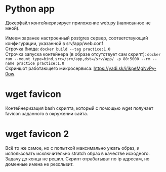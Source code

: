 # Python app

Докерфайл контейнеризирует приложение web.py (написанное не мной). 

Имеем заранее настроенный postgres сервер, соответствующий конфигурации, указанной в srv/app/web.conf <br />
Строчка билда: `docker build --tag practice:1.0` <br />
Строчка запуска контейнера (в образе отсутствует сам скрипт): `docker run --mount type=bind,src=/srv/app,dst=/srv/app/ -p 80:5000 --rm --name practice practice:1.0` <br />
Скриншот работающего микросервиса: https://yadi.sk/i/ikpeMgNvPy-0ow

# wget favicon

Контейнеризация bash скрипта, который с помощью wget получает favicon заданного в окружении сайта.

# wget favicon 2

Всё то же самое, но с попыткой максимально ужать образ, и использовать исключительно stratch образ в качестве исходного. <br />
Задачу до конца не решил. Скрипт отрабатыват по ip адресам, но доменные имена не резольвит.

